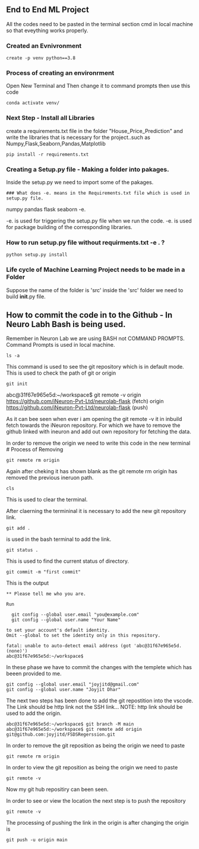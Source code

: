 ## End to End ML Project
All the codes need to be pasted in the terminal section cmd in local machine so that eveything works properly.
### Created an Evnivronment 
```
create -p venv python==3.8
```
### Process of creating an environrment 
Open New Terminal and Then change it to command prompts then use this code
```
conda activate venv/
```

### Next Step - Install all Libraries 
create a requirements.txt file in the folder "House_Price_Prediction" 
and write the libraries that is necessary for the project..such as 
Numpy,Flask,Seaborn,Pandas,Matplotlib
```
pip install -r requirements.txt
```
### Creating a Setup.py file - Making a folder into pakages. 
Inside the setup.py we need to import some of the pakages. 

```
### What does -e. means in the Requirements.txt file which is used in setup.py file. 
```
numpy 
pandas 
flask 
seaborn
-e. 

-e. is used for triggering the setup.py file when we run the code. -e. is used for package building of the corresponding libraries. 

### How to run setup.py file without requirments.txt -e . ?
```
python setup.py install
```

### Life cycle of Machine Learning Project needs to be made in a Folder 
Suppose the name of the folder is 'src' inside the 'src' folder we need to build __init__.py file. 

## How to commit the code in to the Github - In Neuro Labh Bash is being used.
Remember in Neuron Lab we are using BASH not COMMAND PROMPTS. Command Prompts is used in local machine.  
```
ls -a
```
This command is used to see the git repository which is in default mode. This is used to check the path of git or origin 
```
git init
```
abc@31f67e965e5d:~/workspace$ git remote -v
origin  https://github.com/iNeuron-Pvt-Ltd/neurolab-flask (fetch)
origin  https://github.com/iNeuron-Pvt-Ltd/neurolab-flask (push)

As it can bee seen when ever i am opening the git remote -v it in inbuild fetch towards the iNeuron repository. 
For which we have to remove the github linked with ineuron and add out own repository for fetching the data. 

In order to remove the origin we need to write this code in the new terminal # Process of Removing 

```
git remote rm origin
```
Again after cheking it has shown blank as the git remote rm origin has removed the previous ineruon path. 

```
cls
```
This is used to clear the terminal. 

After claerning the termininal it is necessary to add the new git repository link.

```
git add . 
``` 
is used in the bash terminal to add the link. 

```
git status . 
```
This is used to find the current status of directory. 

```
git commit -m "first commit"
```

This is the output 
```
** Please tell me who you are.

Run

  git config --global user.email "you@example.com"
  git config --global user.name "Your Name"

to set your account's default identity.
Omit --global to set the identity only in this repository.

fatal: unable to auto-detect email address (got 'abc@31f67e965e5d.(none)')
abc@31f67e965e5d:~/workspace$ 
```

In these phase we have to commit the changes with the templete which has beeen provided to me. 
```
git config --global user.email "joyjitd@gmail.com"
git config --global user.name "Joyjit Dhar"
```
The next two steps has been done to add the git repostition into the vscode. The Link should be http link not the SSH link... NOTE: http link should be used to add the origin. 
```
abc@31f67e965e5d:~/workspace$ git branch -M main
abc@31f67e965e5d:~/workspace$ git remote add origin git@github.com:joyjitd/FSDSRegerssion.git   
```
In order to remove the git reposition as being the origin  we need to paste 
```
git remote rm origin
```
In order to view  the git reposition as being the origin  we need to paste 
```
git remote -v

```
Now my git hub repositiry can been seen. 

In order to see or view  the location the next step is to push the repository
```
git remote -v
```

The processing of pushing the link in the origin is after changing the origin is 
```
git push -u origin main
```









